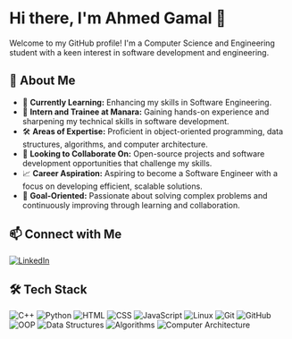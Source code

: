 # Hi there, I'm Ahmed Gamal 👋

Welcome to my GitHub profile! I'm a Computer Science and Engineering student with a keen interest in software development and engineering.

## 🚀 About Me
- 🌱 **Currently Learning:** Enhancing my skills in Software Engineering.
- 💼 **Intern and Trainee at Manara:** Gaining hands-on experience and sharpening my technical skills in software development.
- 🛠️ **Areas of Expertise:** Proficient in object-oriented programming, data structures, algorithms, and computer architecture.
- 👯 **Looking to Collaborate On:** Open-source projects and software development opportunities that challenge my skills.
- 📈 **Career Aspiration:** Aspiring to become a Software Engineer with a focus on developing efficient, scalable solutions.
- 🎯 **Goal-Oriented:** Passionate about solving complex problems and continuously improving through learning and collaboration.

## 📫 Connect with Me
<p align="left">
  <a href="https://www.linkedin.com/in/ahmed-gamal4/"><img src="https://img.shields.io/badge/LinkedIn-0A66C2?style=for-the-badge&logo=linkedin&logoColor=white" alt="LinkedIn" /></a>
</p>

## 🛠 Tech Stack
<p align="left">
  <img src="https://img.shields.io/badge/C++-00599C?style=for-the-badge&logo=cplusplus&logoColor=white" alt="C++" />
  <img src="https://img.shields.io/badge/Python-3776AB?style=for-the-badge&logo=python&logoColor=white" alt="Python" />
  <img src="https://img.shields.io/badge/HTML5-E34F26?style=for-the-badge&logo=html5&logoColor=white" alt="HTML" />
  <img src="https://img.shields.io/badge/CSS3-1572B6?style=for-the-badge&logo=css3&logoColor=white" alt="CSS" />
  <img src="https://img.shields.io/badge/JavaScript-F7DF1E?style=for-the-badge&logo=javascript&logoColor=black" alt="JavaScript" />
  <img src="https://img.shields.io/badge/Linux-FCC624?style=for-the-badge&logo=linux&logoColor=black" alt="Linux" />
  <img src="https://img.shields.io/badge/Git-F05032?style=for-the-badge&logo=git&logoColor=white" alt="Git" />
  <img src="https://img.shields.io/badge/GitHub-181717?style=for-the-badge&logo=github&logoColor=white" alt="GitHub" />
  <img src="https://img.shields.io/badge/OOP-3DDC84?style=for-the-badge&logo=oop&logoColor=white" alt="OOP" />
  <img src="https://img.shields.io/badge/Data%20Structures-4A4A55?style=for-the-badge" alt="Data Structures" />
  <img src="https://img.shields.io/badge/Algorithms-FF6F00?style=for-the-badge" alt="Algorithms" />
  <img src="https://img.shields.io/badge/Computer%20Architecture-8E44AD?style=for-the-badge" alt="Computer Architecture" />
</p>

